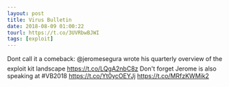 ```yaml
---
layout: post
title: Virus Bulletin
date: 2018-08-09 01:00:22
tourl: https://t.co/3UVRbwBJWI
tags: [exploit]
---
```

Dont call it a comeback: @jeromesegura wrote his quarterly overview of the exploit kit landscape https://t.co/LQgA2nbC8z
Don't forget Jerome is also speaking at #VB2018 https://t.co/Yt0ycOEYJj https://t.co/MRfzKWMik2